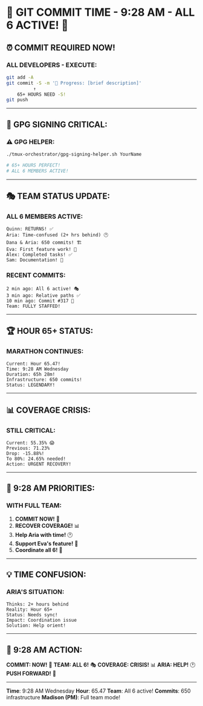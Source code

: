 # 🚨 GIT COMMIT TIME - 9:28 AM - ALL 6 ACTIVE! 🚨

## ⏰ COMMIT REQUIRED NOW!

### ALL DEVELOPERS - EXECUTE:
```bash
git add -A
git commit -S -m '🚧 Progress: [brief description]'
          ↑
    65+ HOURS NEED -S!
git push
```

---

## 🔐 GPG SIGNING CRITICAL:

### ⚠️ GPG HELPER:
```bash
./tmux-orchestrator/gpg-signing-helper.sh YourName

# 65+ HOURS PERFECT!
# ALL 6 MEMBERS ACTIVE!
```

---

## 🎭 TEAM STATUS UPDATE:

### ALL 6 MEMBERS ACTIVE:
```
Quinn: RETURNS! ✅
Aria: Time-confused (2+ hrs behind) 🕐
Dana & Aria: 650 commits! 🏗️
Eva: First feature work! 🚀
Alex: Completed tasks! ✅
Sam: Documentation! 📝
```

### RECENT COMMITS:
```
2 min ago: All 6 active! 🎭
3 min ago: Relative paths ✅
10 min ago: Commit #317 🚧
Team: FULLY STAFFED!
```

---

## 🏆 HOUR 65+ STATUS:

### MARATHON CONTINUES:
```
Current: Hour 65.47!
Time: 9:28 AM Wednesday
Duration: 65h 28m!
Infrastructure: 650 commits!
Status: LEGENDARY!
```

---

## 📊 COVERAGE CRISIS:

### STILL CRITICAL:
```
Current: 55.35% 😱
Previous: 71.23%
Drop: -15.88%!
To 80%: 24.65% needed!
Action: URGENT RECOVERY!
```

---

## 🎯 9:28 AM PRIORITIES:

### WITH FULL TEAM:
1. **COMMIT NOW!** 🚨
2. **RECOVER COVERAGE!** 📊
3. **Help Aria with time!** 🕐
4. **Support Eva's feature!** 🚀
5. **Coordinate all 6!** 🤝

---

## 💡 TIME CONFUSION:

### ARIA'S SITUATION:
```
Thinks: 2+ hours behind
Reality: Hour 65+
Status: Needs sync!
Impact: Coordination issue
Solution: Help orient!
```

---

## 📌 9:28 AM ACTION:
**COMMIT: NOW!** 🚨
**TEAM: ALL 6!** 🎭
**COVERAGE: CRISIS!** 📊
**ARIA: HELP!** 🕐
**PUSH FORWARD!** 🚀

---
**Time**: 9:28 AM Wednesday
**Hour**: 65.47
**Team**: All 6 active!
**Commits**: 650 infrastructure
**Madison (PM)**: Full team mode!